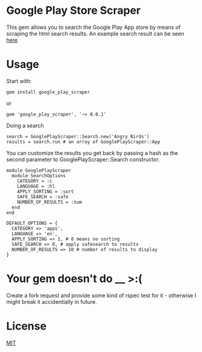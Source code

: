 Google Play Store Scraper
========================

This gem allows you to search the Google Play App store by means of scraping the html search results. An example search result can be seen [here][Google Play Search Results]

Usage
=====

Start with:

    gem install google_play_scraper
or

    gem 'google_play_scraper', '~> 0.0.1'
Doing a search

    search = GooglePlayScraper::Search.new('Angry Birds')
    results = search.run # an array of GooglePlayScraper::App

You can customize the results you get back by passing a hash as the second parameter to GooglePlayScraper::Search constructor.

    module GooglePlayScraper
      module SearchOptions
        CATEGORY = :c
        LANGUAGE = :hl
        APPLY_SORTING = :sort
        SAFE_SEARCH = :safe
        NUMBER_OF_RESULTS = :num
      end
    end

    DEFAULT_OPTIONS = {
      CATEGORY => 'apps',
      LANGUAGE => 'en',
      APPLY_SORTING => 1, # 0 means no sorting
      SAFE_SEARCH => 0, # apply safesearch to results
      NUMBER_OF_RESULTS => 10 # number of results to display
    }

Your gem doesn't do __ >:(
======
Create a fork request and provide some kind of rspec test for it - otherwise I might break it accidentially in future.

License
=====
[MIT][MIT License]

  [Google Play Search Results]: https://play.google.com/store/search?q=Angry%20Birds&c=apps&num=10
  [MIT License]: http://opensource.org/licenses/MIT    